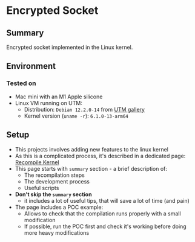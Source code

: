 # Encrypted Socket

## Summary

Encrypted socket implemented in the Linux kernel.

## Environment

### Tested on

* Mac mini with an M1 Apple silicone 
* Linux VM running on UTM:
  * Distribution: `Debian 12.2.0-14` from [UTM gallery](https://mac.getutm.app/gallery/debian-12)
  * Kernel version (`uname -r`): `6.1.0-13-arm64`

## Setup

* This projects involves adding new features to the linux kernel
* As this is a complicated process, it's described in a dedicated page: [Recompile Kernel](recompile.md)
* This page starts with `summary` section - a brief description of:
  * The recompilation steps
  * The development process
  * Useful scripts
* __Don't skip the `summary` section__
  * it includes a lot of useful tips, that will save a lot of time (and pain)
* The page includes a POC example:
  * Allows to check that the compilation runs properly with a small modification
  * If possible, run the POC first and check it's working before doing more heavy modifications